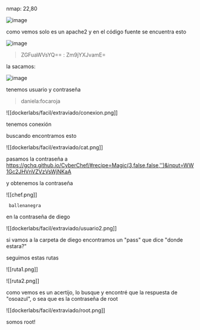 nmap: 22,80

![image](https://github.com/user-attachments/assets/8a61b617-d6eb-43ac-9beb-1bdbd7c02fab)

como vemos solo es un apache2 y en el código fuente se encuentra esto

![image](https://github.com/user-attachments/assets/b9950ff5-03a7-4c08-b956-3a37a757ebdf)

> ZGFuaWVsYQ== : Zm9jYXJvamE=

la sacamos:

![image](https://github.com/user-attachments/assets/0d2959a5-b8d3-4830-966d-0de1e6b5a73d)

tenemos usuario y contraseña
> daniela:focaroja

![[dockerlabs/facil/extraviado/conexion.png]]

tenemos conexión

buscando encontramos esto

![[dockerlabs/facil/extraviado/cat.png]]

pasamos la contraseña a https://gchq.github.io/CyberChef/#recipe=Magic(3,false,false,'')&input=WW1Gc2JHVnVZVzVsWjNKaA

y obtenemos la contraseña 

![[chef.png]]

     ballenanegra

en la contraseña de diego

![[dockerlabs/facil/extraviado/usuario2.png]]

si vamos a la carpeta de diego encontramos un "pass" que dice "donde estara?"

seguimos estas rutas

![[ruta1.png]]

![[ruta2.png]]

como vemos es un acertijo, lo busque y encontré que la respuesta de "osoazul", o sea que es la contraseña de root

![[dockerlabs/facil/extraviado/root.png]]

somos root!
